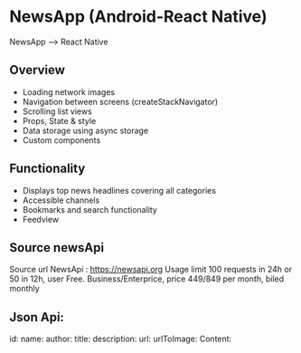 # NewsApp (Android-React Native)
NewsApp --> React Native

## Overview

* Loading network images
* Navigation between screens (createStackNavigator)
* Scrolling list views
* Props, State & style
* Data storage using async storage
* Custom components
 
## Functionality 
* Displays top news headlines covering all categories
* Accessible channels
* Bookmarks and search functionality
* Feedview

## Source newsApi
Source url NewsApi : https://newsapi.org
Usage limit 100 requests in 24h or 50 in 12h, user Free. Business/Enterprice, price 449$/849$ per month, biled monthly

## Json Api:
id:
name:
author:
title:
description:
url:
urlToImage:
Content:


